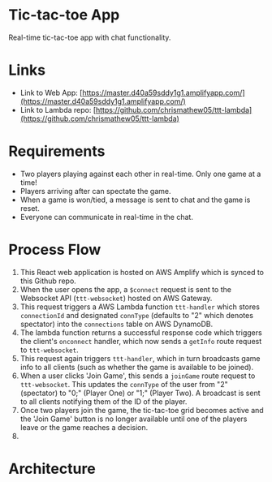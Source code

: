 # Tic-tac-toe App

Real-time tic-tac-toe app with chat functionality.

# Links

- Link to Web App: [https://master.d40a59sddy1g1.amplifyapp.com/](https://master.d40a59sddy1g1.amplifyapp.com/)
- Link to Lambda repo: [https://github.com/chrismathew05/ttt-lambda](https://github.com/chrismathew05/ttt-lambda)

# Requirements

- Two players playing against each other in real-time. Only one game at a time!
- Players arriving after can spectate the game.
- When a game is won/tied, a message is sent to chat and the game is reset.
- Everyone can communicate in real-time in the chat.

# Process Flow

1. This React web application is hosted on AWS Amplify which is synced to this Github repo.
2. When the user opens the app, a `$connect` request is sent to the Websocket API (`ttt-websocket`) hosted on AWS Gateway.
3. This request triggers a AWS Lambda function `ttt-handler` which stores `connectionId` and designated `connType` (defaults to "2" which denotes spectator) into the `connections` table on AWS DynamoDB.
4. The lambda function returns a successful response code which triggers the client's `onconnect` handler, which now sends a `getInfo` route request to `ttt-websocket`.
5. This request again triggers `ttt-handler`, which in turn broadcasts game info to all clients (such as whether the game is available to be joined).
6. When a user clicks 'Join Game', this sends a `joinGame` route request to `ttt-websocket`. This updates the `connType` of the user from "2" (spectator) to "0;" (Player One) or "1;" (Player Two). A broadcast is sent to all clients notifying them of the ID of the player.
7. Once two players join the game, the tic-tac-toe grid becomes active and the 'Join Game' button is no longer available until one of the players leave or the game reaches a decision.
8.

# Architecture
